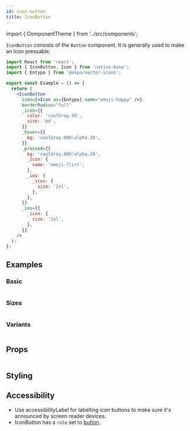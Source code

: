 ```yaml
---
id: icon-button
title: IconButton
---
```


import { ComponentTheme } from '../src/components';

`IconButton` consists of the `Button` component. It is generally used to make an Icon pressable.

```jsx isShowcase
import React from 'react';
import { IconButton, Icon } from 'native-base';
import { Entypo } from '@expo/vector-icons';

export const Example = () => {
  return (
    <IconButton
      icon={<Icon as={Entypo} name="emoji-happy" />}
      borderRadius="full"
      _icon={{
        color: 'coolGray.50',
        size: 'md',
      }}
      _hover={{
        bg: 'coolGray.800:alpha.20',
      }}
      _pressed={{
        bg: 'coolGray.800:alpha.20',
        _icon: {
          name: 'emoji-flirt',
        },
        _ios: {
          _icon: {
            size: '2xl',
          },
        },
      }}
      _ios={{
        _icon: {
          size: '2xl',
        },
      }}
    />
  );
};
```

## Examples

### Basic

```ComponentSnackPlayer path=components,composites,IconButton,Basic.tsx

```

### Sizes

```ComponentSnackPlayer path=components,composites,IconButton,Sizes.tsx

```

### Variants

```ComponentSnackPlayer path=components,composites,IconButton,Variant.tsx

```

## Props

```ComponentPropTable path=composites,IconButton,index.tsx

```

## Styling

<ComponentTheme   name="iconButton" fileName="icon-button" />

## Accessibility

- Use accessibilityLabel for labelling icon buttons to make sure it's announced by screen reader devices.
- IconButton has a `role` set to [button](https://www.w3.org/WAI/ARIA/apg/#button).
